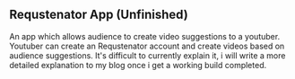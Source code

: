 
## Requstenator App (Unfinished)
An app which allows audience to create video suggestions to a youtuber. Youtuber can create an Requstenator account and create videos based on audience suggestions. It's difficult to currently explain it, i will write a more detailed explanation to my blog once i get a working build completed.
